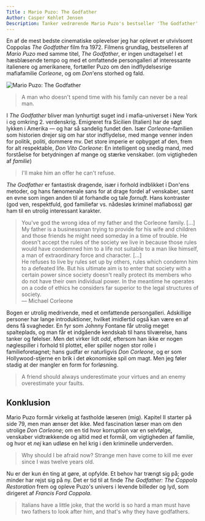 ```yaml
---
Title : Mario Puzo: The Godfather
Author: Casper Kehlet Jensen
Description: Tanker vedrørende Mario Puzo's bestseller 'The Godfather'.
---
```


En af de mest bedste cinematiske oplevelser jeg har oplevet er utvivlsomt
Coppolas *The Godfather* film fra 1972. Filmens grundlag, bestselleren af
*Mario Puzo* med samme titel, *The Godfather*, er ingen undtagelse!
I et hæsblæsende tempo og med et omfattende persongalleri af interessante
italienere og amerikanere, fortæller Puzo om den indflydelsesrige mafiafamilie
*Corleone*, og om *Don*'ens <span class="spoiler">storhed og fald</span>. 

![Mario Puzo: The Godfather](/img/arkiv/the-godfather/marioPuzo_TheGodfather.jpg)

> A man who doesn't spend time with his family can never be a real man.

I *The Godfather* bliver man lynhurtigt suget ind i mafia-universet i New York
i og omkring 2. verdenskrig. Emigreret fra Sicilien (Italien) har de søgt
lykken i Amerika &mdash; og har så sandelig fundet den. Især *Corleone*-familien
som historien drejer sig om har stor indflydelse, med mange venner inden for
politik, politi, dommere mv. Det store imperie er opbygget af den, frem for alt
respektable, *Don Vito Corleone*: En intelligent og snedig mand, med forståelse
for betydningen af mange og stærke venskaber.
 (om vigtigheden af *familie*)

> I'll make him an offer he can't refuse.

*The Godfather* er fantastisk dragende, især i forhold indblikket i Don'ens
metoder, og hans fænomenale sans for at drage fordel af venskaber, samt en
evne som ingen anden til at forhandle og tale *fornuft*. Hans kontraster
(god ven, respektfuld, god familiefar vs. nådesløs kriminel mafiaboss) gør ham
til en utrolig interessant karakter.

> You've god the wrong idea of my father and the Corleone family. [...]  
> My father is a businessman trying to provide for his wife and children
> and those friends he might need someday in a time of trouble.
> He doesn't accept the rules of the society we live in because those rules
> would have condemned him to a life not suitable to a man like himself,
> a man of extraordinary force and character. [...]  
> He refuses to live by rules set up by others, rules which condemn him to a
> defeated life. But his ultimate aim is to enter that society with a certain
> power since society doesn't really protect its members who do not have their
> own individual power.
> In the meantime he operates on a code of ethics he considers far superior
> to the legal structures of society.  
> — Michael Corleone

Bogen er utrolig medrivende, med et omfattende persongalleri. Adskillige
personer har lange introduktioner, hvilket imidlertid også kan være en af dens
få svagheder. En fyr som Johnny Fontane får utrolig meget spalteplads, og man
får et indgående kendskab til hans tilværelse, hans tanker og følelser.
Men det virker lidt *odd*, eftersom han ikke er nogen nøglespiller i forhold
til plottet, eller spiller nogen stor rolle i familieforetagnet; hans
gudfar er naturligvis *Don Corleone*, og er som Hollywood-stjerne en brik i
det økonomiske spil om magt. Men jeg føler stadig at der mangler en form for
forløsning.

> A friend should always underestimate your virtues
> and an enemy overestimate your faults.


## Konklusion
Mario Puzo formår virkelig at fastholde læseren (mig). Kapitel II starter på
side 79, men man ænser det ikke. Med fascination læser man om den utrolige
*Don Corleone*; om en tid hvor korruption var en selvfølge, venskaber
vidtrækkende og altid med et formål, om vigtigheden af familie, og hvor et
*nej* kan udløse en hel krig i den kriminelle underverden.

> Why should I be afraid now?
> Strange men have come to kill me ever since I was twelve years old.

Nu er der kun én ting at gøre, at opfylde. Et behov har trængt sig på; gode
minder har rejst sig på ny. Det er tid til at finde *The Godfather:
The Coppola Restoration* frem og opleve Puzo's univers i levende billeder og
lyd, som dirigeret af *Francis Ford Coppola*.

> Italians have a little joke,
> that the world is so hard a man must have two fathers to look after him,
> and that's why they have godfathers.
